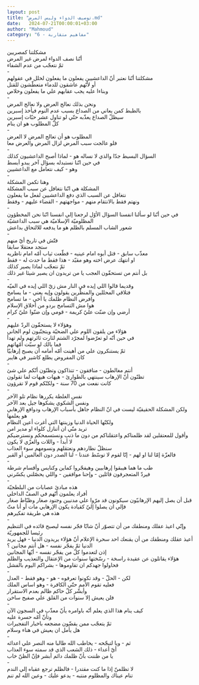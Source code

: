 ```yaml
---
layout: post
title: "توصيف الدواء وليس المرض.md"
date:   2024-07-21T00:00:01+03:00
author: "Mahmoud"
category: "6 - مفاهيم متقاربة"
---
```

مشكلتنا كمصريين\
أنّنا نصف الدواء لمرض غير المرض\
ثمّ نتعجّب من عدم الشفاء\
-\
مشكلتنا أنّنا نعتبر أنّ الداعشيين يفعلون ما يفعلون لخلل في
عقولهم\
أو لأنّهم عاشقون للدماء متعطّشون للقتل\
وبناءا عليه يجب عقابهم علي ما يفعلون وخلاص\
-\
ونحن بذلك نعالج العرض ولا نعالج المرض\
بالظبط كمن يعاني من الصداع بسبب عدم النوم فيأخذ
إسبرين\
سيظلّ الصداع يعذّبه حتّي لو تناول عشر حبّات إسبرين\
كلّ المطلوب هو ان ينام\
-\
المطلوب هو أن تعالج المرض لا العرض\
فلو عالجت سبب المرض لزال المرض والعرض معا\
-\
السؤال البسيط جدّا والذي لا نساله هو - لماذا أصبح
الداعشيون كذلك\
في حين انّنا نستبدله بسؤال آخر يبدو أبسط\
وهو - كيف نتعامل مع الداعشيين\
-\
وهنا تكمن المشكلة\
المشكلة هي انّنا نتغافل عن سبب المشكلة\
نتغافل عن السبب الذي دفع الداعشيين لفعل ما
يفعلون\
ونهتم فقط بالانتقام منهم - مواجهتهم - القضاء عليهم -
وفقط\
-\
في حين أنّنا لو سألنا انفسنا السؤال الأوّل لرجعنا إلي
انفسنا انّنا نحن المخطؤون\
المظلوميّة الإسلاميّة هي سبب الداعشيّة\
شعور الشاب المسلم بالظلم هو ما يدفعه للالتحاق
بداعش\
-\
فتّش في تاريخ أيّ منهم\
ستجد معتقلا سابقا\
معذّب سابق - قتل أبوه امام عينيه - قطّعت ثياب أمّه امام
ناظريه\
او انتهك عرض اخته وهو مقيّد - هذا فقط ما حدث له -
فقط\
ثمّ نتعجّب لماذا يصير كذلك\
بل أنتم من تستحقّون العجب يا من تريدون ان يصير شيئا غير
ذلك\
-\
وقديما قالوا اللي إيده في النار مش زيّ اللي إيده في
الميّه\
فتلاقي المحللين والمنظّرين يقولون وإيه يعني - ما
يسامح\
وافرض النظام ظلمك يا أخي - ما تسامح\
هوا مش التسامح بردو من أخلاق الإسلام\
أرضي وإن ضنّت عليّ كريمة - قومي وإن ضنّوا عليّ كرام\
-\
وهؤلاء لا يستحقّون الردّ عليهم\
هؤلاء من يلقون اللوم علي الضحيّة ويتجنّبون لوم
الجاني\
في حين أنّه لو تعرّضوا لمجرّد الشتم لثارت ثائرتهم ولم
تهدأ\
فما بالك لو سبّت أمّهاتهم\
ثمّ يستنكرون علي من أهينت أمّه أمامه أن يصبح
إرهابيّا\
كان المفروض يطلع كاشير في هايبر\
-\
أنتم مغالطون - منافقون - تتذاكون وتظنّون أنّكم علي
شئ\
تظنّون أنّ الإرهاب سينتهي بالطوارئ - هيهات هيهات لما
تقولون\
كانت نفعت من 70 سنة - ولكنّكم قوم لا تقرؤون\
-\
نفس الغلطة يكررها نظام تلو الآخر\
ونفس الشكوي يشكوها جيل بعد الآخر\
ولكن المشكلة الحقيقيّة ليست في انّ النظام جاهل بأسباب
الإرهاب ودوافع الإرهابي\
هو يعلمها\
ولكنّها الحياة الدنيا وزينتها التي أغرت أعين
النظام\
تريد منّي ان أتنازل كلواء او مدير امن\
وأقول للمعتقلين لقد ظلمناكم واعتقلناكم من دون ما ذنب
ونستسمحكم ونسترضيكم\
لا أبدا - واللات والعزّي لا يكون\
سنظلّ نطاردهم ونعتقلهم ونسومهم سوء العذاب\
فالعزّة إمّا لنا او لهم - إنّا لقوم لا توسّط عندنا - لنا
الصدر دون العالمين أو القبر\
-\
طب ما هما هيبقوا إرهابيين وهيفجّروا كماين وكنايس وأقسام
شرطة\
فيردّ المتعجرفون قائلين - وإحنا موافقين - واللي يحصّلني
يكسّرني\
-\
هذه مبادئ عصابات من البلطجيّة\
أفراد يعلمون أنّهم في الصفّ الداخلي\
قبل أن يصل إليهم الإرهابيّون سيكونون قد مرّوا علي مدنيين
وجنود صغار وظبّاط صغار\
فإلي ان يصلوا إليّ كقيادة يكون الإرهابي مات أو أنا
متّ\
هذه هي طريقة تفكيرهم\
-\
وإنّي اعيذ عقلك ومنطقك من أن تتصوّر أنّ شابّا فجّر نفسه ليصبح
قائده في التنظيم رئيسا للجمهوريّة\
أعيذ عقلك ومنطقك من أن يقنعك احد سحرة الإعلام أنّ هؤلاء
يريدون الدنيا - فهل يريد الدنيا ثمّ يفجّر نفسه - هل أنتم مجانين ؟\
إذن لتعدموا كلّ من يفجّر نفسه - أيّها المجانين\
هؤلاء يقاتلون عن عقيدة راسخة - رسّختها سنوات من الإعتقال
والتعذيب والظلم\
فحاولوا جهدكم ان تقاوموها - بشراكم اليوم بالفشل\
-\
لكن - الحلّ - وقد تكونوا تعرفوه - هو - وهو فقط -
العدل\
فعليه تقوم الأمم حتّي الكافرة - وهو اساس الملك\
وأبشّر كلّ حاكم ظالم بعدم الاستقرار\
فلن يعيش إلا سنوات من القلق علي صفيح ساخن\
-\
كيف ينام هذا الذي يعلم أنّه باوامره يأنّ معذّب في السجون
الآن\
وتأنّ أمّه حسرة عليه\
ثمّ يتعجّب ممن يقضّون مضجعه باخبار التفجيرات\
هل يأمل ان يعيش في هناء وسلام\
-\
ثم - ويا لتبجّحه - يخاطب الله طالبا منه النصر علي
اعدائه\
أيّ أعداء - ذلك الشعب الذي قد سمته سوء العذاب\
يا من ظننت بأنّ ظلمك دائم أبشر فإنّ الظنّ خاب\
-\
لا تظلمنّ إذا ما كنت مقتدرا - فالظلم ترجع عقباه إلي
الندم\
تنام عيناك والمظلوم منتبه - يدعو عليك - وعين الله لم
تنم
